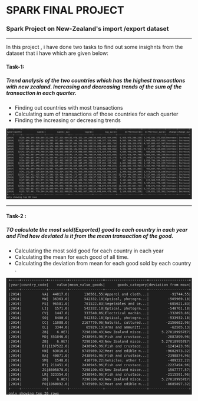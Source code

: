 # SPARK FINAL PROJECT 

### Spark Project on New-Zealand's import /export dataset

***

<p>In this project , i have done two tasks  to find out some insighnts from the dataset that i have which are given below: </p>

#### Task-1:

#####  Trend analysis of the two countries which has the highest transactIons with new zealand. Increasing and decreasing trends of the sum of the transaction in each quarter.

 
<ul>
<li>Finding out countries with most transactions
</li>
<li>Calculating sum of transactions of those countries for each quarter
</li>
<li>Finding the increasing or decreasing trends
</li>
</ul>


![Task -1 result](/image/1.png)



***

#### Task-2 :

##### TO calculate the most sold(Exported) good to each country in each year and Find how deviated is it from the mean transaction  of the good. 
 
 
<ul>
<li>Calculating the most sold good for each country in each year</li>
<li>Calculating the mean for each good of all time.
</li>
<li>Calculating the deviation from mean for each good sold by each country . 
</li>
</ul>

![Task -1 result](/image/2.png)



